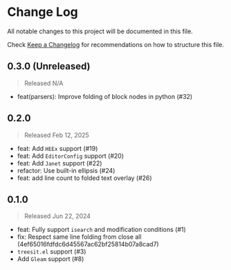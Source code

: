 # Change Log

All notable changes to this project will be documented in this file.

Check [Keep a Changelog](http://keepachangelog.com/) for recommendations on how to structure this file.


## 0.3.0 (Unreleased)
> Released N/A

* feat(parsers): Improve folding of block nodes in python (#32)

## 0.2.0
> Released Feb 12, 2025

* feat: Add `HEEx` support (#19)
* feat: Add `EditorConfig` support (#20)
* feat: Add `Janet` support (#22)
* refactor: Use built-in ellipsis (#24)
* feat: add line count to folded text overlay (#26)

## 0.1.0
> Released Jun 22, 2024

* feat: Fully support `isearch` and modification conditions (#1)
* fix: Respect same line folding from close all (4ef65016fdfdc6d45567ac62bf25814b07a8cad7)
* `treesit.el` support (#3)
* Add `Gleam` support (#8)
